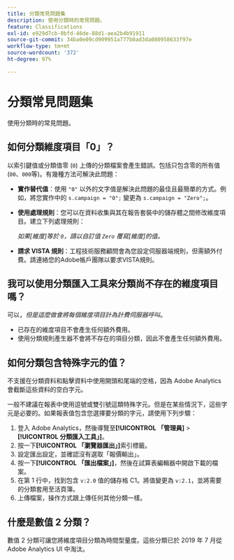 ```yaml
---
title: 分類常見問題集
description: 使用分類時的常見問題。
feature: Classifications
exl-id: e929d7cb-0bfd-46de-88d1-aea2b4b91911
source-git-commit: 34ba0e09cd909951a777b0ad3da080958633f97e
workflow-type: tm+mt
source-wordcount: '372'
ht-degree: 97%

---
```


# 分類常見問題集

使用分類時的常見問題。

## 如何分類維度項目「0」？

以索引鍵值或分類值零 (`0`) 上傳的分類檔案會產生錯誤。包括只包含零的所有值 (`00`、`000`等)。有幾種方法可解決此問題：

* **實作替代值**：使用 `"0"` 以外的文字值是解決此問題的最佳且最簡單的方式。例如，將您實作中的 `s.campaign = "0";` 變更為 `s.campaign = "Zero";`。

* **使用處理規則**：您可以在資料收集與其在報告套裝中的儲存體之間修改維度項目。建立下列處理規則：

   *如果[維度]等於 `0`，請以自訂值 `Zero` 覆寫[維度]的值。*

* **請求 VISTA 規則**：工程技術服務顧問會為您設定伺服器端規則，但需額外付費。請連絡您的Adobe帳戶團隊以要求VISTA規則。

## 我可以使用分類匯入工具來分類尚不存在的維度項目嗎？

可以，*但是這麼做會將每個維度項目計為計費伺服器呼叫*。

* 已存在的維度項目不會產生任何額外費用。
* 使用分類規則產生器不會將不存在的項目分類，因此不會產生任何額外費用。

## 如何分類包含特殊字元的值？

不支援在分類資料和點擊資料中使用開頭和尾端的空格，因為 Adobe Analytics 會截斷這些資料的空白字元。

一般不建議在報表中使用逗號或雙引號這類特殊字元。但是在某些情況下，這些字元是必要的。如果報表值包含您選擇要分類的字元，請使用下列步驟：

1. 登入 Adobe Analytics，然後導覽至&#x200B;**[!UICONTROL 「管理員]** > **[!UICONTROL 分類匯入工具」]**。
2. 按一下&#x200B;**[!UICONTROL 「瀏覽器匯出」]**&#x200B;索引標籤。
3. 設定匯出設定，並確認沒有選取「報價輸出」。
4. 按一下&#x200B;**[!UICONTROL 「匯出檔案」]**，然後在試算表編輯器中開啟下載的檔案。
5. 在第 1 行中，找到包含 `v:2.0` 值的儲存格 C1。將值變更為 `v:2.1`，並將需要的分類套用至活頁簿。
6. 上傳檔案，操作方式跟上傳任何其他分類一樣。

## 什麼是數值 2 分類？

數值 2 分類可讓您將維度項目分類為時間型量度。這些分類已於 2019 年 7 月從 Adobe Analytics UI 中淘汰。
